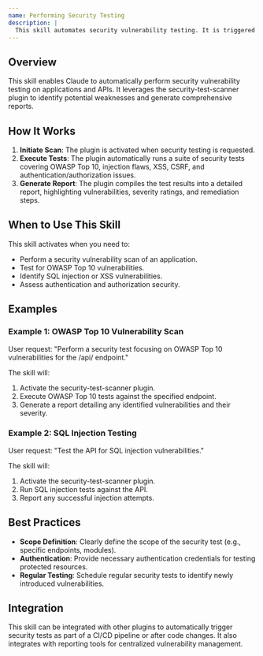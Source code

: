 ```yaml
---
name: Performing Security Testing
description: |
  This skill automates security vulnerability testing. It is triggered when the user requests security assessments, penetration tests, or vulnerability scans. The skill covers OWASP Top 10 vulnerabilities, SQL injection, XSS, CSRF, authentication issues, and authorization flaws. Use this skill when the user mentions "security test", "vulnerability scan", "OWASP", "SQL injection", "XSS", "CSRF", "authentication", or "authorization" in the context of application or API testing.
---
```


## Overview

This skill enables Claude to automatically perform security vulnerability testing on applications and APIs. It leverages the security-test-scanner plugin to identify potential weaknesses and generate comprehensive reports.

## How It Works

1. **Initiate Scan**: The plugin is activated when security testing is requested.
2. **Execute Tests**: The plugin automatically runs a suite of security tests covering OWASP Top 10, injection flaws, XSS, CSRF, and authentication/authorization issues.
3. **Generate Report**: The plugin compiles the test results into a detailed report, highlighting vulnerabilities, severity ratings, and remediation steps.

## When to Use This Skill

This skill activates when you need to:
- Perform a security vulnerability scan of an application.
- Test for OWASP Top 10 vulnerabilities.
- Identify SQL injection or XSS vulnerabilities.
- Assess authentication and authorization security.

## Examples

### Example 1: OWASP Top 10 Vulnerability Scan

User request: "Perform a security test focusing on OWASP Top 10 vulnerabilities for the /api/ endpoint."

The skill will:
1. Activate the security-test-scanner plugin.
2. Execute OWASP Top 10 tests against the specified endpoint.
3. Generate a report detailing any identified vulnerabilities and their severity.

### Example 2: SQL Injection Testing

User request: "Test the API for SQL injection vulnerabilities."

The skill will:
1. Activate the security-test-scanner plugin.
2. Run SQL injection tests against the API.
3. Report any successful injection attempts.

## Best Practices

- **Scope Definition**: Clearly define the scope of the security test (e.g., specific endpoints, modules).
- **Authentication**: Provide necessary authentication credentials for testing protected resources.
- **Regular Testing**: Schedule regular security tests to identify newly introduced vulnerabilities.

## Integration

This skill can be integrated with other plugins to automatically trigger security tests as part of a CI/CD pipeline or after code changes. It also integrates with reporting tools for centralized vulnerability management.